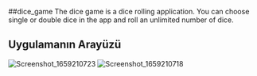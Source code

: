 
##dice_game
The dice game is a dice rolling application. You can choose single or double dice in the app and roll an unlimited number of dice.
## Uygulamanın Arayüzü
![Screenshot_1659210723](https://user-images.githubusercontent.com/64382353/181991509-23ca9407-3a7d-4505-a574-b161e53cc04a.png) ![Screenshot_1659210718](https://user-images.githubusercontent.com/64382353/181991563-7e1fd2d3-45c4-442c-838d-0961dc6819dc.png)


